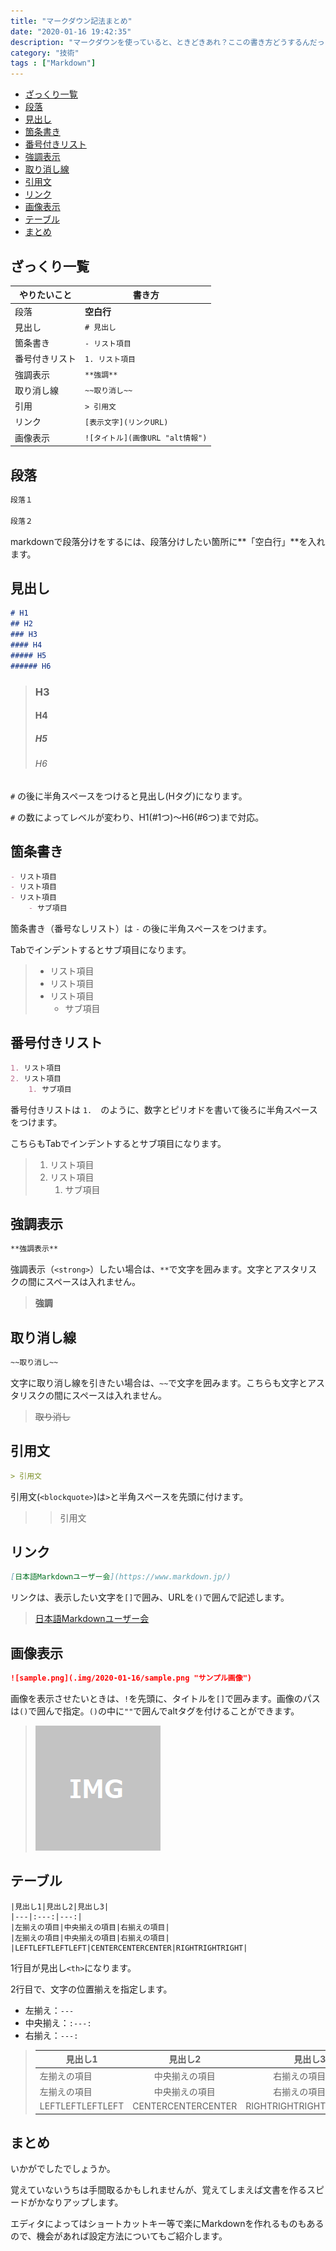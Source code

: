 ```yaml
---
title: "マークダウン記法まとめ"
date: "2020-01-16 19:42:35"
description: "マークダウンを使っていると、ときどきあれ？ここの書き方どうするんだっけ？となってしまいます。自分用のメモも兼ねて、マークダウン記法をまとめてみました。"
category: "技術"
tags : ["Markdown"]
---
```


- [ざっくり一覧](#%e3%81%96%e3%81%a3%e3%81%8f%e3%82%8a%e4%b8%80%e8%a6%a7)
- [段落](#%e6%ae%b5%e8%90%bd)
- [見出し](#%e8%a6%8b%e5%87%ba%e3%81%97)
- [箇条書き](#%e7%ae%87%e6%9d%a1%e6%9b%b8%e3%81%8d)
- [番号付きリスト](#%e7%95%aa%e5%8f%b7%e4%bb%98%e3%81%8d%e3%83%aa%e3%82%b9%e3%83%88)
- [強調表示](#%e5%bc%b7%e8%aa%bf%e8%a1%a8%e7%a4%ba)
- [取り消し線](#%e5%8f%96%e3%82%8a%e6%b6%88%e3%81%97%e7%b7%9a)
- [引用文](#%e5%bc%95%e7%94%a8%e6%96%87)
- [リンク](#%e3%83%aa%e3%83%b3%e3%82%af)
- [画像表示](#%e7%94%bb%e5%83%8f%e8%a1%a8%e7%a4%ba)
- [テーブル](#%e3%83%86%e3%83%bc%e3%83%96%e3%83%ab)
- [まとめ](#%e3%81%be%e3%81%a8%e3%82%81)

## ざっくり一覧

|やりたいこと|書き方|
|---|---|
|段落|**空白行**|
|見出し|`# 見出し`|
|箇条書き|`- リスト項目`|
|番号付きリスト|`1. リスト項目`|
|強調表示|`**強調**`|
|取り消し線|`~~取り消し~~`|
|引用|`> 引用文`|
|リンク|`[表示文字](リンクURL)`|
|画像表示|`![タイトル](画像URL "alt情報")`|

## 段落

```markdown
段落１

段落２
```

markdownで段落分けをするには、段落分けしたい箇所に**「空白行」**を入れます。

## 見出し

```markdown
# H1
## H2
### H3
#### H4
##### H5
###### H6
```

> ### H3
>  
> #### H4
>  
> ##### H5
>  
> ###### H6

`#` の後に半角スペースをつけると見出し(Hタグ)になります。

`#` の数によってレベルが変わり、H1(#1つ)～H6(#6つ)まで対応。

## 箇条書き

```markdown
- リスト項目
- リスト項目
- リスト項目
    - サブ項目
```

箇条書き（番号なしリスト）は `-` の後に半角スペースをつけます。

Tabでインデントするとサブ項目になります。

> - リスト項目
> - リスト項目
> - リスト項目
>   - サブ項目

## 番号付きリスト

```markdown
1. リスト項目
2. リスト項目
    1. サブ項目
```

番号付きリストは `1.`　のように、数字とピリオドを書いて後ろに半角スペースをつけます。

こちらもTabでインデントするとサブ項目になります。

> 1. リスト項目
> 2. リスト項目
>    1. サブ項目

## 強調表示

```markdown
**強調表示**
```

強調表示（`<strong>`）したい場合は、`**`で文字を囲みます。文字とアスタリスクの間にスペースは入れません。

> **強調**

## 取り消し線

```markdown
~~取り消し~~
```

文字に取り消し線を引きたい場合は、`~~`で文字を囲みます。こちらも文字とアスタリスクの間にスペースは入れません。

> ~~取り消し~~

## 引用文

```markdown
> 引用文
```

引用文(`<blockquote>`)は`>`と半角スペースを先頭に付けます。

> > 引用文

## リンク

```markdown
[日本語Markdownユーザー会](https://www.markdown.jp/)
```

リンクは、表示したい文字を`[]`で囲み、URLを`()`で囲んで記述します。

> [日本語Markdownユーザー会](https://www.markdown.jp/)

## 画像表示

```markdown
![sample.png](.img/2020-01-16/sample.png "サンプル画像")
```

画像を表示させたいときは、`!`を先頭に、タイトルを`[]`で囲みます。画像のパスは`()`で囲んで指定。`()`の中に`""`で囲んでaltタグを付けることができます。

> ![sample.png](.\img\2020-01-16\sample.png "サンプル画像")

## テーブル

```text
|見出し1|見出し2|見出し3|
|---|:---:|---:|
|左揃えの項目|中央揃えの項目|右揃えの項目|
|左揃えの項目|中央揃えの項目|右揃えの項目|
|LEFTLEFTLEFTLEFT|CENTERCENTERCENTER|RIGHTRIGHTRIGHT|
```

1行目が見出し`<th>`になります。

2行目で、文字の位置揃えを指定します。

- 左揃え：`---`
- 中央揃え：`:---:`
- 右揃え：`---:`

> |見出し1|見出し2|見出し3|
> |---|:---:|---:|
> |左揃えの項目|中央揃えの項目|右揃えの項目|
> |左揃えの項目|中央揃えの項目|右揃えの項目|
> |LEFTLEFTLEFTLEFT|CENTERCENTERCENTER|RIGHTRIGHTRIGHT|

## まとめ

いかがでしたでしょうか。

覚えていないうちは手間取るかもしれませんが、覚えてしまえば文書を作るスピードがかなりアップします。

エディタによってはショートカットキー等で楽にMarkdownを作れるものもあるので、機会があれば設定方法についてもご紹介します。
